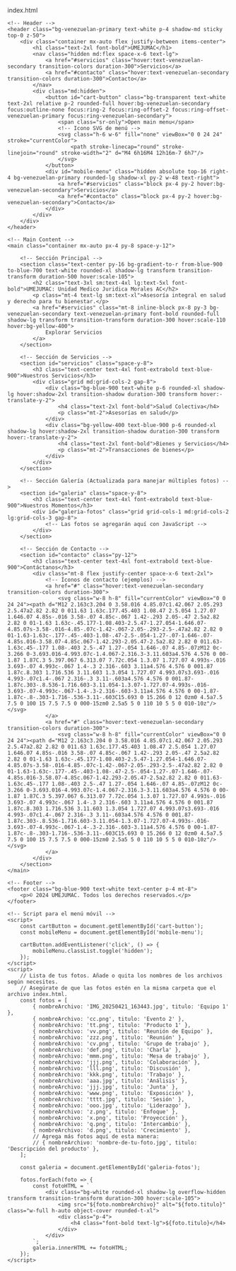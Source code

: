 index.html<!DOCTYPE html>
<html lang="es">
<head>
    <meta charset="UTF-8">
    <meta name="viewport" content="width=device-width, initial-scale=1.0">
    <title>UMEJUMAC: Unidad Medico Juridica Morales AC</title>
    <script src="https://cdn.tailwindcss.com"></script>
    <link rel="preconnect" href="https://fonts.googleapis.com">
    <link rel="preconnect" href="https://fonts.gstatic.com" crossorigin>
    <link href="https://fonts.googleapis.com/css2?family=Inter:wght@400;700&display=swap" rel="stylesheet">
    <style>
        body {
            font-family: 'Inter', sans-serif;
            color: #333;
        }
        .text-venezuelan-primary {
            color: #FFC107; /* Amarillo */
        }
        .bg-venezuelan-primary {
            background-color: #003666; /* Azul */
        }
        .bg-venezuelan-secondary {
            background-color: #FFC107; /* Amarillo */
        }
        .border-venezuelan-primary {
            border-color: #003666; /* Azul */
        }
        .border-venezuelan-secondary {
            border-color: #FFC107; /* Amarillo */
        }
    </style>
</head>
<body class="bg-[#F7F7F7]">

    <!-- Header -->
    <header class="bg-venezuelan-primary text-white p-4 shadow-md sticky top-0 z-50">
        <div class="container mx-auto flex justify-between items-center">
            <h1 class="text-2xl font-bold">UMEJUMAC</h1>
            <nav class="hidden md:flex space-x-6 text-lg">
                <a href="#servicios" class="hover:text-venezuelan-secondary transition-colors duration-300">Servicios</a>
                <a href="#contacto" class="hover:text-venezuelan-secondary transition-colors duration-300">Contacto</a>
            </nav>
            <div class="md:hidden">
                <button id="cart-button" class="bg-transparent text-white text-2xl relative p-2 rounded-full hover:bg-venezuelan-secondary focus:outline-none focus:ring-2 focus:ring-offset-2 focus:ring-offset-venezuelan-primary focus:ring-venezuelan-secondary">
                    <span class="sr-only">Open main menu</span>
                    <!-- Icono SVG de menú -->
                    <svg class="h-6 w-6" fill="none" viewBox="0 0 24 24" stroke="currentColor">
                        <path stroke-linecap="round" stroke-linejoin="round" stroke-width="2" d="M4 6h16M4 12h16m-7 6h7"/>
                    </svg>
                </button>
                <div id="mobile-menu" class="hidden absolute top-16 right-4 bg-venezuelan-primary rounded-lg shadow-xl py-2 w-48 text-right">
                    <a href="#servicios" class="block px-4 py-2 hover:bg-venezuelan-secondary">Servicios</a>
                    <a href="#contacto" class="block px-4 py-2 hover:bg-venezuelan-secondary">Contacto</a>
                </div>
            </div>
        </div>
    </header>

    <!-- Main Content -->
    <main class="container mx-auto px-4 py-8 space-y-12">

        <!-- Sección Principal -->
        <section class="text-center py-16 bg-gradient-to-r from-blue-900 to-blue-700 text-white rounded-xl shadow-lg transform transition-transform duration-500 hover:scale-105">
            <h2 class="text-3xl sm:text-4xl lg:text-5xl font-bold">UMEJUMAC: Unidad Medico Juridica Morales AC</h2>
            <p class="mt-4 text-lg sm:text-xl">Asesoría integral en salud y derecho para tu bienestar.</p>
            <a href="#servicios" class="mt-8 inline-block px-8 py-3 bg-venezuelan-secondary text-venezuelan-primary font-bold rounded-full shadow-lg transform transition-transform duration-300 hover:scale-110 hover:bg-yellow-400">
                Explorar Servicios
            </a>
        </section>

        <!-- Sección de Servicios -->
        <section id="servicios" class="space-y-8">
            <h3 class="text-center text-4xl font-extrabold text-blue-900">Nuestros Servicios</h3>
            <div class="grid md:grid-cols-2 gap-8">
                <div class="bg-blue-900 text-white p-6 rounded-xl shadow-lg hover:shadow-2xl transition-shadow duration-300 transform hover:-translate-y-2">
                    <h4 class="text-2xl font-bold">Salud Colectiva</h4>
                    <p class="mt-2">Asesorías en salud</p>
                </div>
                <div class="bg-yellow-400 text-blue-900 p-6 rounded-xl shadow-lg hover:shadow-2xl transition-shadow duration-300 transform hover:-translate-y-2">
                    <h4 class="text-2xl font-bold">Bienes y Servicios</h4>
                    <p class="mt-2">Transacciones de bienes</p>
                </div>
            </div>
        </section>

        <!-- Sección Galería (Actualizada para manejar múltiples fotos) -->
        <section id="galeria" class="space-y-8">
            <h3 class="text-center text-4xl font-extrabold text-blue-900">Nuestros Momentos</h3>
            <div id="galeria-fotos" class="grid grid-cols-1 md:grid-cols-2 lg:grid-cols-3 gap-8">
                <!-- Las fotos se agregarán aquí con JavaScript -->
            </div>
        </section>

        <!-- Sección de Contacto -->
        <section id="contacto" class="py-12">
            <h3 class="text-center text-4xl font-extrabold text-blue-900">Contáctanos</h3>
            <div class="mt-8 flex justify-center space-x-6 text-2xl">
                <!-- Íconos de contacto (ejemplos) -->
                <a href="#" class="hover:text-venezuelan-secondary transition-colors duration-300">
                    <svg class="w-8 h-8" fill="currentColor" viewBox="0 0 24 24"><path d="M12 2.163c3.204 0 3.58.016 4.85.07c1.42.067 2.05.293 2.5.47a2.82 2.82 0 011.63 1.63c.177.45.403 1.08.47 2.5.054 1.27.07 1.646.07 4.85s-.016 3.58-.07 4.85c-.067 1.42-.293 2.05-.47 2.5a2.82 2.82 0 01-1.63 1.63c-.45.177-1.08.403-2.5.47-1.27.054-1.646.07-4.85.07s-3.58-.016-4.85-.07c-1.42-.067-2.05-.293-2.5-.47a2.82 2.82 0 01-1.63-1.63c-.177-.45-.403-1.08-.47-2.5-.054-1.27-.07-1.646-.07-4.85s.016-3.58.07-4.85c.067-1.42.293-2.05.47-2.5a2.82 2.82 0 011.63-1.63c.45-.177 1.08-.403 2.5-.47 1.27-.054 1.646-.07 4.85-.07zM12 0c-3.266 0-3.693.016-4.993.07c-1.4.067-2.316.3-3.11.603a4.576 4.576 0 00-1.87 1.87C.3 5.397.067 6.313.07 7.72c.054 1.3.07 1.727.07 4.993s-.016 3.693-.07 4.993c-.067 1.4-.3 2.316-.603 3.11a4.576 4.576 0 001.87 1.87c.8.303 1.716.536 3.11.603 1.3.054 1.727.07 4.993.07s3.693-.016 4.993-.07c1.4-.067 2.316-.3 3.11-.603a4.576 4.576 0 001.87-1.87c.303-.8.536-1.716.603-3.11.054-1.3.07-1.727.07-4.993s-.016-3.693-.07-4.993c-.067-1.4-.3-2.316-.603-3.11a4.576 4.576 0 00-1.87-1.87c-.8-.303-1.716-.536-3.11-.603C15.693 0 15.266 0 12 0zm0 4.5a7.5 7.5 0 100 15 7.5 7.5 0 000-15zm0 2.5a5 5 0 110 10 5 5 0 010-10z"/></svg>
                </a>
                <a href="#" class="hover:text-venezuelan-secondary transition-colors duration-300">
                    <svg class="w-8 h-8" fill="currentColor" viewBox="0 0 24 24"><path d="M12 2.163c3.204 0 3.58.016 4.85.07c1.42.067 2.05.293 2.5.47a2.82 2.82 0 011.63 1.63c.177.45.403 1.08.47 2.5.054 1.27.07 1.646.07 4.85s-.016 3.58-.07 4.85c-.067 1.42-.293 2.05-.47 2.5a2.82 2.82 0 01-1.63 1.63c-.45.177-1.08.403-2.5.47-1.27.054-1.646.07-4.85.07s-3.58-.016-4.85-.07c-1.42-.067-2.05-.293-2.5-.47a2.82 2.82 0 01-1.63-1.63c-.177-.45-.403-1.08-.47-2.5-.054-1.27-.07-1.646-.07-4.85s.016-3.58.07-4.85c.067-1.42.293-2.05.47-2.5a2.82 2.82 0 011.63-1.63c.45-.177 1.08-.403 2.5-.47 1.27-.054 1.646-.07 4.85-.07zM12 0c-3.266 0-3.693.016-4.993.07c-1.4.067-2.316.3-3.11.603a4.576 4.576 0 00-1.87 1.87C.3 5.397.067 6.313.07 7.72c.054 1.3.07 1.727.07 4.993s-.016 3.693-.07 4.993c-.067 1.4-.3 2.316-.603 3.11a4.576 4.576 0 001.87 1.87c.8.303 1.716.536 3.11.603 1.3.054 1.727.07 4.993.07s3.693-.016 4.993-.07c1.4-.067 2.316-.3 3.11-.603a4.576 4.576 0 001.87-1.87c.303-.8.536-1.716.603-3.11.054-1.3.07-1.727.07-4.993s-.016-3.693-.07-4.993c-.067-1.4-.3-2.316-.603-3.11a4.576 4.576 0 00-1.87-1.87c-.8-.303-1.716-.536-3.11-.603C15.693 0 15.266 0 12 0zm0 4.5a7.5 7.5 0 100 15 7.5 7.5 0 000-15zm0 2.5a5 5 0 110 10 5 5 0 010-10z"/></svg>
                </a>
            </div>
        </section>
    </main>

    <!-- Footer -->
    <footer class="bg-blue-900 text-white text-center p-4 mt-8">
        <p>© 2024 UMEJUMAC. Todos los derechos reservados.</p>
    </footer>

    <!-- Script para el menú móvil -->
    <script>
        const cartButton = document.getElementById('cart-button');
        const mobileMenu = document.getElementById('mobile-menu');

        cartButton.addEventListener('click', () => {
            mobileMenu.classList.toggle('hidden');
        });
    </script>
    <script>
        // Lista de tus fotos. Añade o quita los nombres de los archivos según necesites.
        // Asegúrate de que las fotos estén en la misma carpeta que el archivo index.html.
        const fotos = [
            { nombreArchivo: 'IMG_20250421_163443.jpg', titulo: 'Equipo 1' },
            { nombreArchivo: 'cc.png', titulo: 'Evento 2' },
            { nombreArchivo: 'tt.png', titulo: 'Producto 1' },
            { nombreArchivo: 'vv.png', titulo: 'Reunión de Equipo' },
            { nombreArchivo: 'zzz.png', titulo: 'Reunión' },
            { nombreArchivo: 'cv.png', titulo: 'Grupo de trabajo' },
            { nombreArchivo: 'def.png', titulo: 'Charla' },
            { nombreArchivo: 'mmm.png', titulo: 'Mesa de trabajo' },
            { nombreArchivo: 'jjj.png', titulo: 'Colaboración' },
            { nombreArchivo: 'lll.png', titulo: 'Discusión' },
            { nombreArchivo: 'kkk.png', titulo: 'Trabajo' },
            { nombreArchivo: 'aaa.jpg', titulo: 'Análisis' },
            { nombreArchivo: 'jjj.jpg', titulo: 'Junta' },
            { nombreArchivo: 'www.png', titulo: 'Exposición' },
            { nombreArchivo: 'tttt.jpg', titulo: 'Sesión' },
            { nombreArchivo: 'ooo.jpg', titulo: 'Liderazgo' },
            { nombreArchivo: 'z.png', titulo: 'Enfoque' },
            { nombreArchivo: 'x.png', titulo: 'Proyección' },
            { nombreArchivo: 'q.png', titulo: 'Intercambio' },
            { nombreArchivo: 'd.png', titulo: 'Crecimiento' },
            // Agrega más fotos aquí de esta manera:
            // { nombreArchivo: 'nombre-de-tu-foto.jpg', titulo: 'Descripción del producto' },
        ];

        const galeria = document.getElementById('galeria-fotos');

        fotos.forEach(foto => {
            const fotoHTML = `
                <div class="bg-white rounded-xl shadow-lg overflow-hidden transform transition-transform duration-300 hover:scale-105">
                    <img src="${foto.nombreArchivo}" alt="${foto.titulo}" class="w-full h-auto object-cover rounded-t-xl">
                    <div class="p-4">
                        <h4 class="font-bold text-lg">${foto.titulo}</h4>
                    </div>
                </div>
            `;
            galeria.innerHTML += fotoHTML;
        });
    </script>

</body>
</html>
